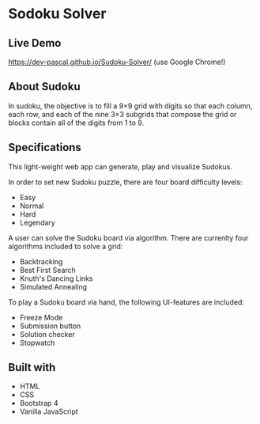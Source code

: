# Sodoku Solver

## Live Demo

https://dev-pascal.github.io/Sudoku-Solver/  (use Google Chrome!)

## About Sudoku

In sudoku, the objective is to fill a 9×9 grid with digits so that each column, each row, and each of the nine 3×3 subgrids that compose the grid or blocks contain all of the digits from 1 to 9.

## Specifications

This light-weight web app can generate, play and visualize Sudokus.

In order to set new Sudoku puzzle, there are four board difficulty levels:
* Easy
* Normal
* Hard
* Legendary

A user can solve the Sudoku board via algorithm. There are currenlty four algorithms included to solve a grid:
* Backtracking
* Best First Search
* Knuth's Dancing Links
* Simulated Annealing

To play a Sudoku board via hand, the following UI-features are included:
* Freeze Mode
* Submission button
* Solution checker
* Stopwatch

## Built with
* HTML
* CSS
* Bootstrap 4
* Vanilla JavaScript
